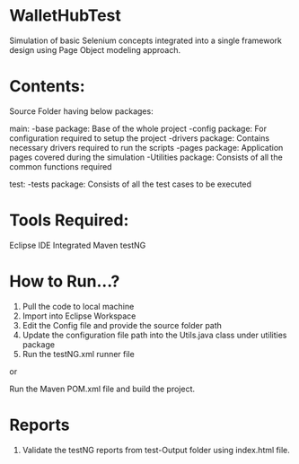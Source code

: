 # WalletHubTest
Simulation of basic Selenium concepts integrated into a single framework design using Page Object modeling approach.

# Contents:

Source Folder having below packages:

main:
  -base package: Base of the whole project
  -config package: For configuration required to setup the project
  -drivers package: Contains necessary drivers required to run the scripts
  -pages package: Application pages covered during the simulation
  -Utilities package: Consists of all the common functions required
  
test:
  -tests package: Consists of all the test cases to be executed
 
# Tools Required:
Eclipse IDE
Integrated Maven
testNG

# How to Run...?
1. Pull the code to local machine
2. Import into Eclipse Workspace
3. Edit the Config file and provide the source folder path 
4. Update the configuration file path into the Utils.java class under utilities package
5. Run the testNG.xml runner file 

or 

Run the Maven POM.xml file and build the project.


# Reports
1. Validate the testNG reports from test-Output folder using index.html file.


